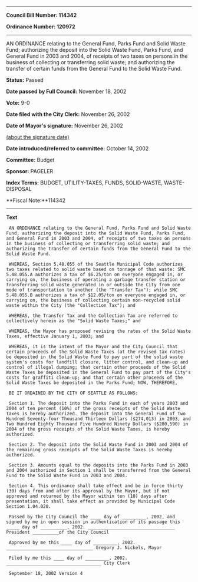 

********

**Council Bill Number: 114342**
   
**Ordinance Number: 120972**
********

 AN ORDINANCE relating to the General Fund, Parks Fund and Solid Waste Fund; authorizing the deposit into the Solid Waste Fund, Parks Fund, and General Fund in 2003 and 2004, of receipts of two taxes on persons in the business of collecting or transferring solid waste; and authorizing the transfer of certain funds from the General Fund to the Solid Waste Fund.

**Status:** Passed
   
**Date passed by Full Council:** November 18, 2002
   
**Vote:** 9-0
   
**Date filed with the City Clerk:** November 26, 2002
   
**Date of Mayor's signature:** November 26, 2002
   
[(about the signature date)](/~public/approvaldate.htm)
   
   
   
**Date introduced/referred to committee:** October 14, 2002
   
**Committee:** Budget
   
**Sponsor:** PAGELER
   
   
**Index Terms:** BUDGET, UTILITY-TAXES, FUNDS, SOLID-WASTE, WASTE-DISPOSAL

**Fiscal Note:**114342

********

**Text**
   
```
 AN ORDINANCE relating to the General Fund, Parks Fund and Solid Waste Fund; authorizing the deposit into the Solid Waste Fund, Parks Fund, and General Fund in 2003 and 2004, of receipts of two taxes on persons in the business of collecting or transferring solid waste; and authorizing the transfer of certain funds from the General Fund to the Solid Waste Fund.

 WHEREAS, Section 5.48.055 of the Seattle Municipal Code authorizes two taxes related to solid waste based on tonnage of that waste: SMC 5.48.055.A authorizes a tax of $6.25/ton on everyone engaged in, or carrying on, the business of operating a garbage transfer station or transferring solid waste generated in or outside the City from one mode of transportation to another (the "Transfer Tax"); while SMC 5.48.055.B authorizes a tax of $12.05/ton on everyone engaged in, or carrying on, the business of collecting certain non-recycled solid waste within the City (the "Collection Tax"); and

 WHEREAS, the Transfer Tax and the Collection Tax are referred to collectively herein as the "Solid Waste Taxes;" and

 WHEREAS, the Mayor has proposed revising the rates of the Solid Waste Taxes, effective January 1, 2003; and

 WHEREAS, it is the intent of the Mayor and the City Council that certain proceeds of the Solid Waste Taxes (at the revised tax rates) be deposited in the Solid Waste Fund to pay part of the solid waste system's costs for landfill closure, litter control, and clean-up and control of illegal dumping; that certain other proceeds of the Solid Waste Taxes be deposited in the General Fund to pay part of the City's costs for graffiti clean-up; and that certain other proceeds of the Solid Waste Taxes be deposited in the Parks Fund; NOW, THEREFORE,

 BE IT ORDAINED BY THE CITY OF SEATTLE AS FOLLOWS:

 Section 1. The deposit into the Parks Fund in each of years 2003 and 2004 of ten percent (10%) of the gross receipts of the Solid Waste Taxes is hereby authorized. The deposit into the General Fund of Two Hundred Seventy-four Thousand Thirteen Dollars ($274,013) in 2003, and Two Hundred Eighty Thousand Five Hundred Ninety Dollars ($280,590) in 2004 of the gross receipts of the Solid Waste Taxes, is hereby authorized.

 Section 2. The deposit into the Solid Waste Fund in 2003 and 2004 of the remaining gross receipts of the Solid Waste Taxes is hereby authorized.

 Section 3. Amounts equal to the deposits into the Parks Fund in 2003 and 2004 authorized in Section 1 shall be transferred from the General Fund to the Solid Waste Fund in 2003 and 2004.

 Section 4. This ordinance shall take effect and be in force thirty (30) days from and after its approval by the Mayor, but if not approved and returned by the Mayor within ten (10) days after presentation, it shall take effect as provided by Municipal Code Section 1.04.020.

 Passed by the City Council the ____ day of _________, 2002, and signed by me in open session in authentication of its passage this _____ day of __________, 2002. _________________________________ President __________of the City Council

 Approved by me this ____ day of _________, 2002. _________________________________ Gregory J. Nickels, Mayor

 Filed by me this ____ day of _________, 2002. ____________________________________ City Clerk

 September 18, 2002 Version 4

```

